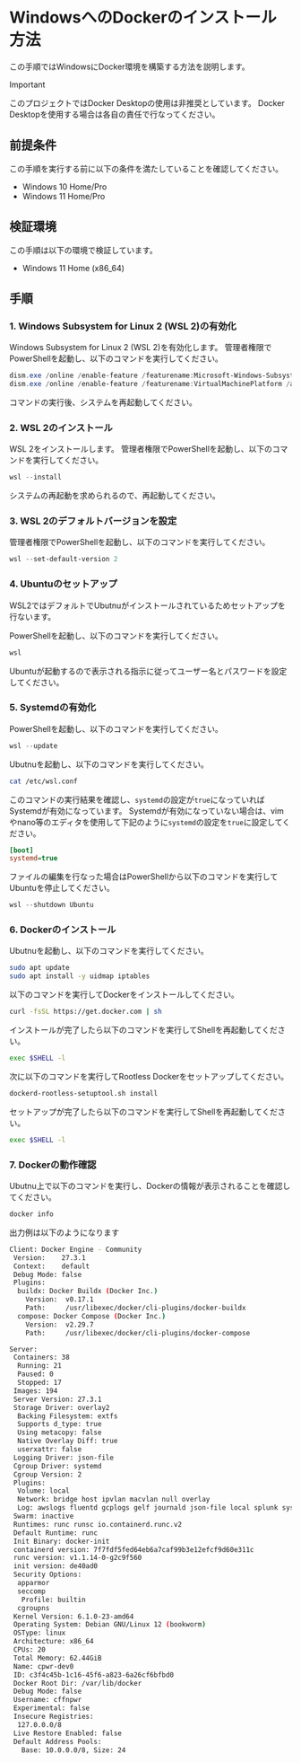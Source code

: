 # WindowsへのDockerのインストール方法

この手順ではWindowsにDocker環境を構築する方法を説明します。

> [!IMPORTANT]
> このプロジェクトではDocker Desktopの使用は非推奨としています。
> Docker Desktopを使用する場合は各自の責任で行なってください。

## 前提条件

この手順を実行する前に以下の条件を満たしていることを確認してください。

- Windows 10 Home/Pro
- Windows 11 Home/Pro

## 検証環境

この手順は以下の環境で検証しています。

- Windows 11 Home (x86_64)

## 手順

### 1. Windows Subsystem for Linux 2 (WSL 2)の有効化

Windows Subsystem for Linux 2 (WSL 2)を有効化します。
管理者権限でPowerShellを起動し、以下のコマンドを実行してください。

```powershell
dism.exe /online /enable-feature /featurename:Microsoft-Windows-Subsystem-Linux /all /norestart
dism.exe /online /enable-feature /featurename:VirtualMachinePlatform /all /norestart
```

コマンドの実行後、システムを再起動してください。

### 2. WSL 2のインストール

WSL 2をインストールします。
管理者権限でPowerShellを起動し、以下のコマンドを実行してください。

```powershell
wsl --install
```

システムの再起動を求められるので、再起動してください。

### 3. WSL 2のデフォルトバージョンを設定

管理者権限でPowerShellを起動し、以下のコマンドを実行してください。

```powershell
wsl --set-default-version 2
```

### 4. Ubuntuのセットアップ

WSL2ではデフォルトでUbutnuがインストールされているためセットアップを行ないます。

PowerShellを起動し、以下のコマンドを実行してください。

```powershell
wsl
```

Ubuntuが起動するので表示される指示に従ってユーザー名とパスワードを設定してください。

### 5. Systemdの有効化

PowerShellを起動し、以下のコマンドを実行してください。

```powershell
wsl --update
```

Ubutnuを起動し、以下のコマンドを実行してください。

```bash
cat /etc/wsl.conf
```

このコマンドの実行結果を確認し、`systemd`の設定が`true`になっていればSystemdが有効になっています。
Systemdが有効になっていない場合は、vimやnano等のエディタを使用して下記のように`systemd`の設定を`true`に設定してください。

```ini
[boot]
systemd=true
```

ファイルの編集を行なった場合はPowerShellから以下のコマンドを実行してUbuntuを停止してください。

```powershell
wsl --shutdown Ubuntu
```

### 6. Dockerのインストール

Ubutnuを起動し、以下のコマンドを実行してください。

```bash
sudo apt update
sudo apt install -y uidmap iptables
```

以下のコマンドを実行してDockerをインストールしてください。

```bash
curl -fsSL https://get.docker.com | sh
```

インストールが完了したら以下のコマンドを実行してShellを再起動してください。

```bash
exec $SHELL -l
```

次に以下のコマンドを実行してRootless Dockerをセットアップしてください。

```bash
dockerd-rootless-setuptool.sh install
```

セットアップが完了したら以下のコマンドを実行してShellを再起動してください。

```bash
exec $SHELL -l
```

### 7. Dockerの動作確認

Ubutnu上で以下のコマンドを実行し、Dockerの情報が表示されることを確認してください。

```bash
docker info
```

出力例は以下のようになります

```bash
Client: Docker Engine - Community
 Version:    27.3.1
 Context:    default
 Debug Mode: false
 Plugins:
  buildx: Docker Buildx (Docker Inc.)
    Version:  v0.17.1
    Path:     /usr/libexec/docker/cli-plugins/docker-buildx
  compose: Docker Compose (Docker Inc.)
    Version:  v2.29.7
    Path:     /usr/libexec/docker/cli-plugins/docker-compose

Server:
 Containers: 38
  Running: 21
  Paused: 0
  Stopped: 17
 Images: 194
 Server Version: 27.3.1
 Storage Driver: overlay2
  Backing Filesystem: extfs
  Supports d_type: true
  Using metacopy: false
  Native Overlay Diff: true
  userxattr: false
 Logging Driver: json-file
 Cgroup Driver: systemd
 Cgroup Version: 2
 Plugins:
  Volume: local
  Network: bridge host ipvlan macvlan null overlay
  Log: awslogs fluentd gcplogs gelf journald json-file local splunk syslog
 Swarm: inactive
 Runtimes: runc runsc io.containerd.runc.v2
 Default Runtime: runc
 Init Binary: docker-init
 containerd version: 7f7fdf5fed64eb6a7caf99b3e12efcf9d60e311c
 runc version: v1.1.14-0-g2c9f560
 init version: de40ad0
 Security Options:
  apparmor
  seccomp
   Profile: builtin
  cgroupns
 Kernel Version: 6.1.0-23-amd64
 Operating System: Debian GNU/Linux 12 (bookworm)
 OSType: linux
 Architecture: x86_64
 CPUs: 20
 Total Memory: 62.44GiB
 Name: cpwr-dev0
 ID: c3f4c45b-1c16-45f6-a823-6a26cf6bfbd0
 Docker Root Dir: /var/lib/docker
 Debug Mode: false
 Username: cffnpwr
 Experimental: false
 Insecure Registries:
  127.0.0.0/8
 Live Restore Enabled: false
 Default Address Pools:
   Base: 10.0.0.0/8, Size: 24
```
